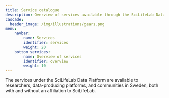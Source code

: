 ```yaml
---
title: Service catalogue
description: Overview of services available through the SciLifeLab Data Platform.
cascade:
  header_image: /img/illustrations/gears.png
menu:
    navbar:
        name: Services
        identifier: services
        weight: 20
    bottom_services:
        name: Overview of services
        identifier: overview
        weight: 10
---
```


The services under the SciLifeLab Data Platform are available to researchers, data-producing platforms, and communities in Sweden, both with and without an affiliation to SciLifeLab.
